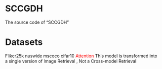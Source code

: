 # SCCGDH
The source code of “SCCGDH” 
# Datasets
Flikcr25k
nuswide
mscoco
cifar10
<span style="color:red;">Attention</span>
This model is transformed into a single version of Image Retrieval , Not a Cross-model Retrieval 


